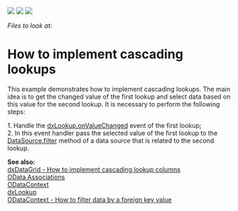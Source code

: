 <!-- default badges list -->
![](https://img.shields.io/endpoint?url=https://codecentral.devexpress.com/api/v1/VersionRange/128585042/15.2.5%2B)
[![](https://img.shields.io/badge/Open_in_DevExpress_Support_Center-FF7200?style=flat-square&logo=DevExpress&logoColor=white)](https://supportcenter.devexpress.com/ticket/details/E5000)
[![](https://img.shields.io/badge/📖_How_to_use_DevExpress_Examples-e9f6fc?style=flat-square)](https://docs.devexpress.com/GeneralInformation/403183)
<!-- default badges end -->
<!-- default file list -->
*Files to look at*:

<!-- default file list end -->
# How to implement cascading lookups


<p>This example demonstrates how to implement cascading lookups. The main idea is to get the changed value of the first lookup and select data based on this value for the second lookup. It is necessary to perform the following steps:</p>
<p>1. Handle the <a href="http://js.devexpress.com/Documentation/ApiReference/UI_Widgets/dxLookup/Configuration/?version=15_2#onValueChanged">dxLookup.onValueChanged</a> event of the first lookup;<br>2. In this event handler pass the selected value of the first lookup to the <a href="http://js.devexpress.com/Documentation/ApiReference/Data_Layer/DataSource/Configuration/?version=15_1#filter"><u>DataSource.filter</u></a> method of a data source that is related to the second lookup.</p>
<p><strong>See</strong><strong> a</strong><strong>lso</strong><strong>:<br></strong><a href="https://www.devexpress.com/Support/Center/p/T334359">dxDataGrid - How to implement cascading lookup columns</a><br> <a href="https://js.devexpress.com/Documentation/Guide/Data_Layer/Data_Source_Examples/#OData/Associations"><u>OData Associations</u></a><u><br> </u><a href="http://js.devexpress.com/Documentation/ApiReference/Data_Layer/ODataContext"><u>ODataContext</u></a><u><br> </u><a href="http://js.devexpress.com/Documentation/ApiReference/UI_Widgets/dxLookup/"><u>dxLookup</u></a><u><br> </u><a href="https://www.devexpress.com/Support/Center/p/E4817">ODataContext - How to filter data by a foreign key value</a><u><br> </u></p>

<br/>


